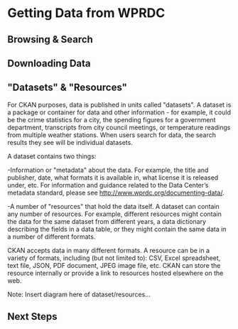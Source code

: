 # Getting Data from WPRDC

## Browsing & Search

## Downloading Data

## "Datasets" & "Resources"
For CKAN purposes, data is published in units called "datasets". A dataset is a package or container for data and other information - for example, it could be the crime statistics for a city, the spending figures for a government department, transcripts from city council meetings, or temperature readings from multiple weather stations. When users search for data, the search results they see will be individual datasets.

A dataset contains two things:

-Information or "metadata" about the data. For example, the title and publisher, date, what formats it is available in, what license it is released under, etc. For information and guidance related to the Data Center’s metadata standard, please see http://www.wprdc.org/documenting-data/.

-A number of "resources" that hold the data itself.  A dataset can contain any number of resources. For example, different resources might contain the data for the same dataset from different years, a data dictionary describing the fields in a data table, or they might contain the same data in a number of different formats.

CKAN accepts data in many different formats. A resource can be in a variety of formats, including (but not limited to): CSV, Excel spreadsheet, text file, JSON, PDF document, JPEG image file, etc. CKAN can store the resource internally or provide a link to resources hosted elsewhere on the web. 

Note: Insert diagram here of dataset/resources...


## Next Steps

